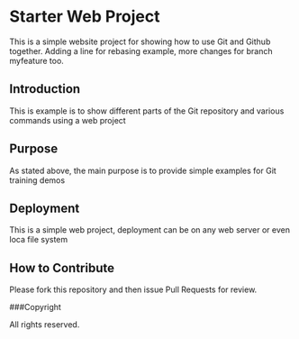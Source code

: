 # Starter Web Project

This is a simple website project for showing how to use Git and Github together. Adding a line for rebasing example, more changes for branch myfeature too.

## Introduction

This is example is to show different parts of the Git repository and various commands using a web project

## Purpose

As stated above, the main purpose is to provide simple examples for Git training demos

## Deployment

This is a simple web project, deployment can be on any web server or even loca file system

## How to Contribute

Please fork this repository and then issue Pull Requests for review.

###Copyright

All rights reserved.


